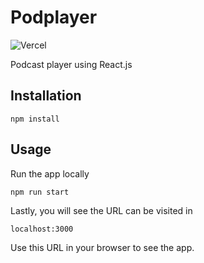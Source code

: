 # Podplayer

![Vercel](https://therealsujitk-vercel-badge.vercel.app/?app=podplayer)

Podcast player using React.js

## Installation

```sh-session
npm install
```

## Usage

Run the app locally

```sh-session
npm run start
```

Lastly, you will see the URL can be visited in

```
localhost:3000
```

Use this URL in your browser to see the app.
